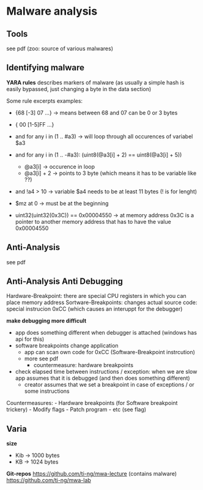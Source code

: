 # Malware analysis

## Tools
see pdf
 (zoo: source of various malwares)


## Identifying malware

**YARA rules**
describes markers of malware (as usually a simple hash is easily bypassed, just changing a byte in the data section)

Some rule excerpts examples: 
-  {68 [-3] 07 ...}     -> means between 68 and 07 can be 0 or 3 bytes
- { 00 [1-5]FF ...}
- and for any i in (1 .. #a3)         ->   will loop through all occurences of variabel $a3
- and for any i in (1 .. -#a3): (uint8(@a3[i] + 2) == uint8(@a3[i] + 5))
    - @a3[i]  -> occurence in loop
    - @a3[i] + 2 -> points to 3 byte (which means it has to be variable like ??)
- and !a4 > 10   -> variable $a4 needs to be at least 11 bytes (! is for lenght) 

- $mz at 0     -> must be at the beginning
- uint32(uint32(0x3C)) == 0x00004550   -> at memory address 0x3C is a pointer to another memory address that has to have the value  0x00004550



## Anti-Analysis 

see pdf





## Anti-Analysis Anti Debugging

Hardware-Breakpoint: there are special CPU registers in which you can place memory address
Sortware-Breakpoints: changes actual source code: special instrucion 0xCC  (which causes an interuppt for the debugger)


**make debugging more difficult**
- app does something different when debugger is attached (windows has api for this)
- software breakpoints change application
    - app can scan own code for 0xCC (Software-Breakpoint instrcution)
    - more see pdf
        - countermeasure: hardware breakpoints
- check elapsed time between instructions / exception: when we are slow app assumes that it is debugged (and then does something different)
    - creator assumes that we set a breakpoint in case of exceptions / or some instructions

Countermeasures: 
    - Hardware breakpoints (for Software breakpoint trickery)
    - Modify flags
    - Patch program
    - etc (see flag)


## Varia

**size**
- Kib -> 1000 bytes
- KB -> 1024 bytes


**Git-repos**
https://github.com/ti-ng/mwa-lecture  (contains malware)
https://github.com/ti-ng/mwa-lab
